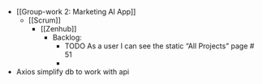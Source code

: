 - [[Group-work 2: Marketing AI App]]
	- [[Scrum]]
		- [[Zenhub]]
			- Backlog:
				- TODO As a user I can see the static “All Projects” page # 51
				-
- Axios simplify db to work with api